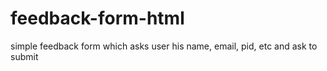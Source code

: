 # feedback-form-html
simple feedback form which asks user his name, email, pid, etc and ask to submit 
